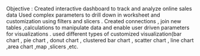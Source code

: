 Objective :
Created interactive dashboard to track and analyze online sales data
Used complex parameters to drill down in worksheet and customization using filters and slicers .
Created connections , join new tables ,calculations to manipulate data and enable user driven parameters for visualizations .
used different types of customized visualization(bar chart , pie chart , donut chart , clustered bar chart , scatter chart , line chart ,area chart ,map ,slicers ,etc.
